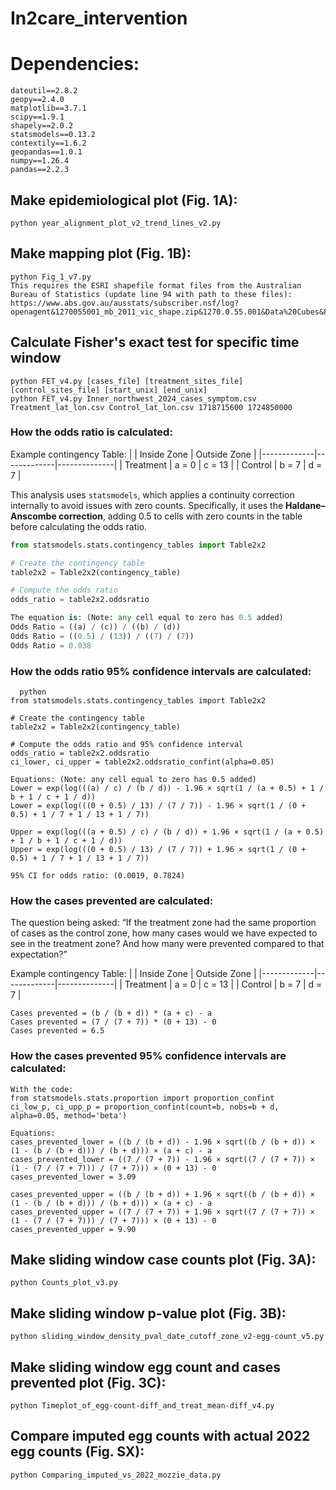 # In2care_intervention

# Dependencies:
```
dateutil==2.8.2
geopy==2.4.0
matplotlib==3.7.1
scipy==1.9.1
shapely==2.0.2
statsmodels==0.13.2
contextily==1.6.2
geopandas==1.0.1
numpy==1.26.4
pandas==2.2.3
```

## Make epidemiological plot (Fig. 1A):
```
python year_alignment_plot_v2_trend_lines_v2.py
```

## Make mapping plot (Fig. 1B):
```
python Fig_1_v7.py
This requires the ESRI shapefile format files from the Australian Bureau of Statistics (update line 94 with path to these files):
https://www.abs.gov.au/ausstats/subscriber.nsf/log?openagent&1270055001_mb_2011_vic_shape.zip&1270.0.55.001&Data%20Cubes&85F5B2ED8E3DC957CA257801000CA953&0&July%202011&23.12.2010&Latest

```

## Calculate Fisher's exact test for specific time window
```
python FET_v4.py [cases_file] [treatment_sites_file] [control_sites_file] [start_unix] [end_unix]
python FET_v4.py Inner_northwest_2024_cases_symptom.csv Treatment_lat_lon.csv Control_lat_lon.csv 1718715600 1724850000

```

### How the odds ratio is calculated:
Example contingency Table:
|             | Inside Zone | Outside Zone |
|-------------|-------------|--------------|
| Treatment   | a = 0       | c = 13       |
| Control     | b = 7       | d = 7        |

This analysis uses `statsmodels`, which applies a continuity correction internally
to avoid issues with zero counts. Specifically, it uses the **Haldane–Anscombe correction**,
adding 0.5 to cells with zero counts in the table before calculating the odds ratio.

```python
from statsmodels.stats.contingency_tables import Table2x2

# Create the contingency table
table2x2 = Table2x2(contingency_table)

# Compute the odds ratio
odds_ratio = table2x2.oddsratio

The equation is: (Note: any cell equal to zero has 0.5 added)
Odds Ratio = ((a) / (c)) / ((b) / (d))
Odds Ratio = ((0.5) / (13)) / ((7) / (7))
Odds Ratio = 0.038
```

### How the odds ratio 95% confidence intervals are calculated:

```
  python
from statsmodels.stats.contingency_tables import Table2x2

# Create the contingency table
table2x2 = Table2x2(contingency_table)

# Compute the odds ratio and 95% confidence interval
odds_ratio = table2x2.oddsratio
ci_lower, ci_upper = table2x2.oddsratio_confint(alpha=0.05)

Equations: (Note: any cell equal to zero has 0.5 added)
Lower = exp(log(((a) / c) / (b / d)) - 1.96 × sqrt(1 / (a + 0.5) + 1 / b + 1 / c + 1 / d))
Lower = exp(log(((0 + 0.5) / 13) / (7 / 7)) - 1.96 × sqrt(1 / (0 + 0.5) + 1 / 7 + 1 / 13 + 1 / 7))

Upper = exp(log(((a + 0.5) / c) / (b / d)) + 1.96 × sqrt(1 / (a + 0.5) + 1 / b + 1 / c + 1 / d))
Upper = exp(log(((0 + 0.5) / 13) / (7 / 7)) + 1.96 × sqrt(1 / (0 + 0.5) + 1 / 7 + 1 / 13 + 1 / 7))

95% CI for odds ratio: (0.0019, 0.7824)
```

### How the cases prevented are calculated:
The question being asked:
“If the treatment zone had the same proportion of cases as the control zone, how many cases would we have expected to see in the treatment zone? And how many were prevented compared to that expectation?”

Example contingency Table:
|             | Inside Zone | Outside Zone |
|-------------|-------------|--------------|
| Treatment   | a = 0       | c = 13       |
| Control     | b = 7       | d = 7        |

```
Cases prevented = (b / (b + d)) * (a + c) - a
Cases prevented = (7 / (7 + 7)) * (0 + 13) - 0
Cases prevented = 6.5
```

### How the cases prevented 95% confidence intervals are calculated:
```
With the code:
from statsmodels.stats.proportion import proportion_confint
ci_low_p, ci_upp_p = proportion_confint(count=b, nobs=b + d, alpha=0.05, method='beta')

Equations:
cases_prevented_lower = ((b / (b + d)) - 1.96 × sqrt((b / (b + d)) × (1 - (b / (b + d))) / (b + d))) × (a + c) - a
cases_prevented_lower = ((7 / (7 + 7)) - 1.96 × sqrt((7 / (7 + 7)) × (1 - (7 / (7 + 7))) / (7 + 7))) × (0 + 13) - 0
cases_prevented_lower = 3.09

cases_prevented_upper = ((b / (b + d)) + 1.96 × sqrt((b / (b + d)) × (1 - (b / (b + d))) / (b + d))) × (a + c) - a
cases_prevented_upper = ((7 / (7 + 7)) + 1.96 × sqrt((7 / (7 + 7)) × (1 - (7 / (7 + 7))) / (7 + 7))) × (0 + 13) - 0
cases_prevented_upper = 9.90
```

## Make sliding window case counts plot (Fig. 3A):
```
python Counts_plot_v3.py
```

## Make sliding window p-value plot (Fig. 3B):
```
python sliding_window_density_pval_date_cutoff_zone_v2-egg-count_v5.py
```

## Make sliding window egg count and cases prevented plot (Fig. 3C):
```
python Timeplot_of_egg-count-diff_and_treat_mean-diff_v4.py
```

## Compare imputed egg counts with actual 2022 egg counts (Fig. SX):
```
python Comparing_imputed_vs_2022_mozzie_data.py
```





